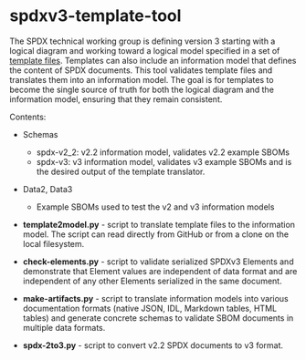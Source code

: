 # spdxv3-template-tool
The SPDX technical working group is defining version 3 starting with a logical diagram
and working toward a logical model specified in a set of [template files](https://github.com/spdx/spdx-3-model).
Templates can also include an information model that defines the content of SPDX documents.
This tool validates template files and translates them into an information model.
The goal is for templates to become the single source of truth for both the logical diagram
and the information model, ensuring that they remain consistent.

Contents:

* Schemas
    * spdx-v2_2: v2.2 information model, validates v2.2 example SBOMs
    * spdx-v3: v3 information model, validates v3 example SBOMs
      and is the desired output of the template translator.

* Data2, Data3
    * Example SBOMs used to test the v2 and v3 information models

* **template2model.py** - script to translate template files to the information model.
  The script can read directly from GitHub or from a clone on the local filesystem.

* **check-elements.py** - script to validate serialized SPDXv3 Elements and demonstrate
  that Element values are independent of data format and are independent of any other
  Elements serialized in the same document.

* **make-artifacts.py** - script to translate information models into various documentation formats
  (native JSON, IDL, Markdown tables, HTML tables) and generate concrete schemas to validate SBOM documents
  in multiple data formats.

* **spdx-2to3.py** - script to convert v2.2 SPDX documents to v3 format.